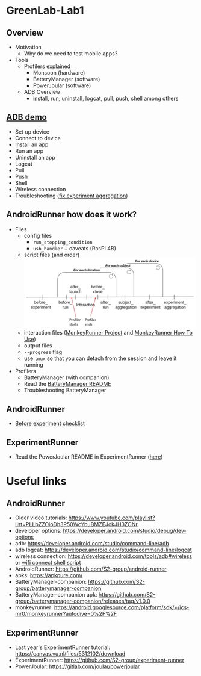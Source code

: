 # GreenLab-Lab1
## Overview
* Motivation
    * Why do we need to test mobile apps?
* Tools
    * Profilers explained
        * Monsoon (hardware)
        * BatteryManager (software)
        * PowerJoular (software)
    * ADB Overview
        * install, run, uninstall, logcat, pull, push, shell among others

## [ADB demo](./resources/adb_commands.md)
* Set up device
* Connect to device
* Install an app
* Run an app
* Uninstall an app
* Logcat
* Pull
* Push
* Shell
* Wireless connection
* Troubleshooting ([fix experiment aggregation](./resources/fix_experiment_aggregation.py))

## AndroidRunner how does it work?
* Files
    * config files
        * `run_stopping_condition`
        * `usb_handler` + caveats (RasPI 4B)
    * script files (and order)
    ![AndroidRunner scripts order](./resources/AndroidRunner_scripts_order.png)
    * interaction files ([MonkeyRunner Project](https://android.googlesource.com/platform/sdk/+/ics-mr0/monkeyrunner?autodive=0%2F%2F) and [MonkeyRunner How To Use](https://www.youtube.com/watch?v=mk67VLUjwlA&list=PLLbZZOioDh3P50WcYbuBMZEJokJH3ZONr&index=7&ab_channel=EricZielinski))
    * output files
    * `--progress` flag
    * use `tmux` so that you can detach from the session and leave it running
* Profilers
    * BatteryManager (with companion)
    * Read the [BatteryManager README](https://github.com/S2-group/android-runner/tree/master/AndroidRunner/Plugins/batterymanager#readme)
    * Troubleshooting BatteryManager

## AndroidRunner
* [Before experiment checklist](./resources/android_exeriment_checklist.md)

## ExperimentRunner
* Read the PowerJoular README in ExperimentRunner ([here](https://github.com/S2-group/experiment-runner/tree/master/examples/linux-powerjoular-profiling))



# Useful links
## AndroidRunner
- Older video tutorials: https://www.youtube.com/playlist?list=PLLbZZOioDh3P50WcYbuBMZEJokJH3ZONr
- developer options: https://developer.android.com/studio/debug/dev-options
- adb: https://developer.android.com/studio/command-line/adb
- adb logcat: https://developer.android.com/studio/command-line/logcat
- wireless connection: https://developer.android.com/tools/adb#wireless or [wifi connect shell script](./resources/adb_connect_wifi.sh)
- AndroidRunner: https://github.com/S2-group/android-runner
- apks: https://apkpure.com/
- BatteryManager-companion: https://github.com/S2-group/batterymanager-companion
- BatteryManager-companion apk: https://github.com/S2-group/batterymanager-companion/releases/tag/v1.0.0
- monkeyrunner: https://android.googlesource.com/platform/sdk/+/ics-mr0/monkeyrunner?autodive=0%2F%2F

## ExperimentRunner
- Last year's ExperimentRunner tutorial: https://canvas.vu.nl/files/5312102/download
- ExperimentRunner: https://github.com/S2-group/experiment-runner
- PowerJoular: https://gitlab.com/joular/powerjoular
